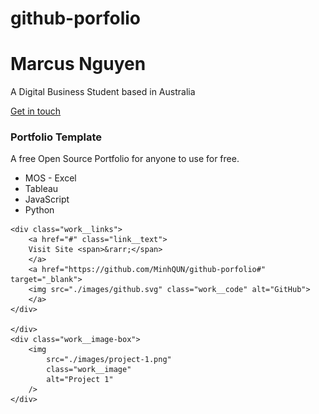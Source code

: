 # github-porfolio

<div class="header__text-box row">
    <div class="header__text">
        <h1 class="heading-primary">
        <span>Marcus Nguyen</span>
        </h1>
        <p>A Digital Business Student based in Australia</p>
        <a href="#contact" class="btn btn--pink">Get in touch</a>
    </div>
</div>

<div class="work__box">
    <div class="work__text">
    <h3>Portfolio Template</h3>
    <p>
        A free Open Source Portfolio for anyone to use for free.
    </p>
    <ul class="work__list">
        <li>MOS - Excel</li>
        <li>Tableau</li>
        <li>JavaScript</li>
        <li>Python</li>
    </ul>

    <div class="work__links">
        <a href="#" class="link__text">
        Visit Site <span>&rarr;</span>
        </a> 
        <a href="https://github.com/MinhQUN/github-porfolio#" target="_blank">
        <img src="./images/github.svg" class="work__code" alt="GitHub">
        </a>
    </div>

    </div>
    <div class="work__image-box">
        <img
            src="./images/project-1.png"
            class="work__image"
            alt="Project 1"
        />
    </div>
</div>